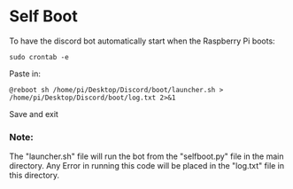 # Self Boot
To have the discord bot automatically start when the Raspberry Pi boots:
```
sudo crontab -e
```
Paste in:
```
@reboot sh /home/pi/Desktop/Discord/boot/launcher.sh > /home/pi/Desktop/Discord/boot/log.txt 2>&1
```
Save and exit
### Note:
The "launcher.sh" file will run the bot from the "selfboot.py" file in the main directory. Any Error in running this code will be placed in the "log.txt" file in this directory.